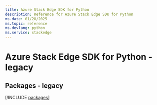 ```yaml
---
title: Azure Stack Edge SDK for Python
description: Reference for Azure Stack Edge SDK for Python
ms.date: 01/28/2025
ms.topic: reference
ms.devlang: python
ms.service: stackedge
---
```

# Azure Stack Edge SDK for Python - legacy
## Packages - legacy
[!INCLUDE [packages](stack-edge-index.md)]